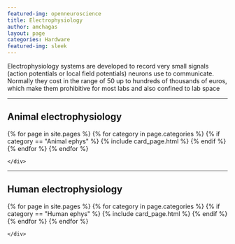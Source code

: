 ```yaml
---
featured-img: openneuroscience
title: Electrophysiology
author: amchagas
layout: page
categories: Hardware
featured-img: sleek
---
```



Electrophysiology systems are developed to record very small signals (action potentials or local field potentials) neurons use to communicate. Normally they cost in the range of 50 up to hundreds of thousands of euros, which make them prohibitive for most labs and also confined to lab space

---

## Animal electrophysiology

<section class="blog">
  <div class="container">
    <div class="post-list" itemscope="" itemtype="http://schema.org/Blog">
      {% for page in site.pages %}
        {% for category in page.categories %}
          {% if category == "Animal ephys" %}
            {% include card_page.html %}
          {% endif %}
        {% endfor %}
      {% endfor %}


    </div>
  </div>
</section>


---


## Human electrophysiology

<section class="blog">
  <div class="container">
    <div class="post-list" itemscope="" itemtype="http://schema.org/Blog">
      {% for page in site.pages %}
        {% for category in page.categories %}
          {% if category == "Human ephys" %}
            {% include card_page.html %}
          {% endif %}
        {% endfor %}
      {% endfor %}


    </div>
  </div>
</section>
